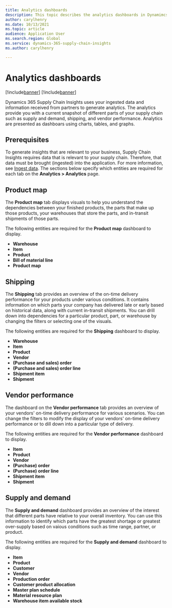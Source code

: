 ```yaml
---
title: Analytics dashboards
description: This topic describes the analytics dashboards in Dynamimcs 365 Supply Chain Insights.
author: carylhenry
ms.date: 10/13/2021
ms.topic: article
audience: Application User
ms.search.region: Global
ms.service: dynamics-365-supply-chain-insights
ms.author: carylhenry

---
```


# Analytics dashboards

[!include[banner](includes/banner.md)]
[!include[banner](includes/preview-banner.md)]

Dynamics 365 Supply Chain Insights uses your ingested data and information received from partners to generate analytics. The analytics provide you with a current snapshot of different parts of your supply chain such as supply and demand, shipping, and vendor performance. Analytics are presented as dashboars using charts, tables, and graphs.

## Prerequisites
To generate insights that are relevant to your business, Supply Chain Insights requires data that is relevant to your supply chain. Therefore, that data must be brought (ingested) into the application. For more information, see [Ingest data](ingest-data.md). The sections below specify which entities are required for each tab on the **Analytics > Analytics** page.

## Product map
The **Product map** tab displays visuals to help you understand the dependencies between your finished products, the parts that make up those products, your warehouses that store the parts, and in-transit shipments of those parts.

The following entities are required for the **Product map** dashboard to display.
- **Warehouse**
- **Item**
- **Product**
- **Bill of material line**
- **Product map** 

## Shipping
The **Shipping** tab provides an overview of the on-time delivery performance for your products under various conditions. It contains information on which parts your company has delivered late or early based on historical data, along with current in-transit shipments. You can drill down into dependencies for a particular product, part, or warehouse by changing the filters or selecting one of the visuals.

The following entities are required for the **Shipping** dashboard to display.
- **Warehouse**
- **Item**
- **Product**
- **Vendor**
- **(Purchase and sales) order**
- **(Purchase and sales) order line**
- **Shipment item**
- **Shipment**

## Vendor performance
The dashboard on the **Vendor performance** tab provides an overview of your vendors' on-time delivery performance for various scenarios. You can change the filters to modify the display of your vendors' on-time delivery performance or to dill down into a particular type of delivery.

The following entities are required for the **Vendor performance** dashboard to display.
- **Item**
- **Product**
- **Vendor**
- **(Purchase) order**
- **(Purchase) order line**
- **Shipment item**
- **Shipment**

## Supply and demand
The **Supply and demand** dashboard provides an overview of the interest that different parts have relative to your overall inventory. You can use this information to identify which parts have the greatest shortage or greatest over-supply based on vaious conditions such as time range, partner, or product.

The following entities are required for the **Supply and demand** dashboard to display.
- **Item**
- **Product**
- **Customer**
- **Vendor**
- **Production order**
- **Customer product allocation**
- **Master plan schedule**
- **Material resource plan**
- **Warehouse item available stock**



